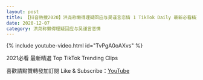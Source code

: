 ```yaml
---
layout: post
title: 【抖音熱搜2020】洪尧称懒得理疑回应与吴谨言恋情 1 TikTok Daily 最新必看精選合集2020 12 07
date: 2020-12-07
category: 洪尧称懒得理疑回应与吴谨言恋情
---
```


{% include youtube-video.html id="TvPgA0oAXvs" %}

2021必看 最新精選 Top TikTok Trending Clips

喜歡請點贊轉發加訂閱 Like & Subscribe：[YouTube](https://www.youtube.com/channel/UCAoR7VcanIPd04uEq_GIylA/videos)


